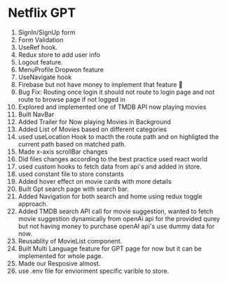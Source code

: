 # Netflix GPT

1. SignIn/SignUp form
2. Form Validation
3. UseRef hook.
4. Redux store to add user info
5. Logout feature.
6. MenuProfile Dropwon feature
7. UseNavigate hook
8. Firebase but not have money to implement that feature 🤣
9. Bug Fix: Routing once login it should not route to login page and not route to browse page if not logged in
10. Explored and implemented one of TMDB API now playing movies
11. Built NavBar
12. Added Trailer for Now playing Movies in Background
13. Added List of Movies based on different categories
14. used useLocation Hook to macth the route path and on highligted the current path based on matched path.
15. Made x-axis scrollBar changes
16. Did files changes according to the best practice used react world
17. used custom hooks to fetch data from api's and added in store.
18. used constant file to store constants
19. Added hover effect on movie cards with more details
20. Built Gpt search page with search bar.
21. Added Navigation for both search and home using redux toggle approach.
22. Added TMDB search API call for movie suggestion, wanted to fetch movie suggestion dynamically from openAi api for the provided qurey but not having money to purchase openAI api's use dummy data for now.
23. Reusablity of MovieList component.
24. Built Multi Language feature for GPT page for now but it can be implemented for whole page.
25. Made our Resposive almost.
26. use .env file for enviorment specific varible to store.

